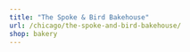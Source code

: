```yaml
---
title: "The Spoke & Bird Bakehouse"
url: /chicago/the-spoke-and-bird-bakehouse/
shop: bakery
---
```

